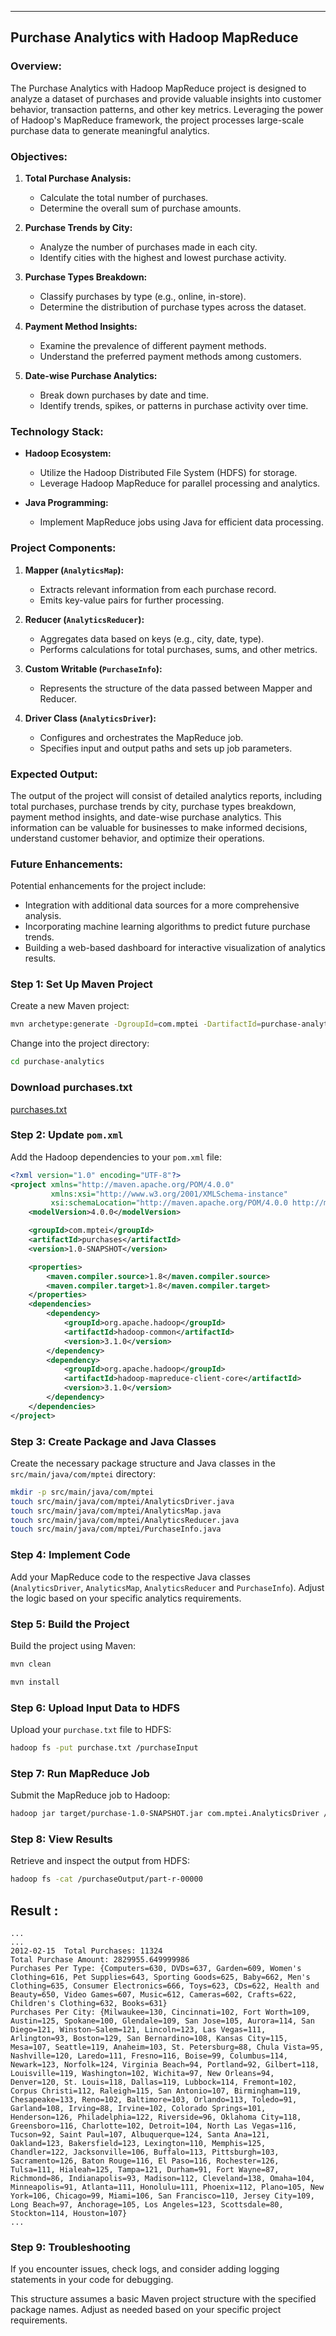 
---

## Purchase Analytics with Hadoop MapReduce

### Overview:

The Purchase Analytics with Hadoop MapReduce project is designed to analyze a dataset of purchases and provide valuable insights into customer behavior, transaction patterns, and other key metrics. Leveraging the power of Hadoop's MapReduce framework, the project processes large-scale purchase data to generate meaningful analytics.

### Objectives:

1. **Total Purchase Analysis:**
   - Calculate the total number of purchases.
   - Determine the overall sum of purchase amounts.

2. **Purchase Trends by City:**
   - Analyze the number of purchases made in each city.
   - Identify cities with the highest and lowest purchase activity.

3. **Purchase Types Breakdown:**
   - Classify purchases by type (e.g., online, in-store).
   - Determine the distribution of purchase types across the dataset.

4. **Payment Method Insights:**
   - Examine the prevalence of different payment methods.
   - Understand the preferred payment methods among customers.

5. **Date-wise Purchase Analytics:**
   - Break down purchases by date and time.
   - Identify trends, spikes, or patterns in purchase activity over time.

### Technology Stack:

- **Hadoop Ecosystem:**
  - Utilize the Hadoop Distributed File System (HDFS) for storage.
  - Leverage Hadoop MapReduce for parallel processing and analytics.

- **Java Programming:**
  - Implement MapReduce jobs using Java for efficient data processing.

### Project Components:

1. **Mapper (`AnalyticsMap`):**
   - Extracts relevant information from each purchase record.
   - Emits key-value pairs for further processing.

2. **Reducer (`AnalyticsReducer`):**
   - Aggregates data based on keys (e.g., city, date, type).
   - Performs calculations for total purchases, sums, and other metrics.

3. **Custom Writable (`PurchaseInfo`):**
   - Represents the structure of the data passed between Mapper and Reducer.

4. **Driver Class (`AnalyticsDriver`):**
   - Configures and orchestrates the MapReduce job.
   - Specifies input and output paths and sets up job parameters.

### Expected Output:

The output of the project will consist of detailed analytics reports, including total purchases, purchase trends by city, purchase types breakdown, payment method insights, and date-wise purchase analytics. This information can be valuable for businesses to make informed decisions, understand customer behavior, and optimize their operations.

### Future Enhancements:

Potential enhancements for the project include:
- Integration with additional data sources for a more comprehensive analysis.
- Incorporating machine learning algorithms to predict future purchase trends.
- Building a web-based dashboard for interactive visualization of analytics results.



### Step 1: Set Up Maven Project

Create a new Maven project:

```bash
mvn archetype:generate -DgroupId=com.mptei -DartifactId=purchase-analytics -DarchetypeArtifactId=maven-archetype-quickstart -DinteractiveMode=false
```

Change into the project directory:

```bash
cd purchase-analytics
```

### Download purchases.txt
[purchases.txt](https://drive.google.com/file/d/1qpjtuzJ7IP4G8_xRJC-lRZ0DfaaoC41c/view?usp=sharing)

### Step 2: Update `pom.xml`

Add the Hadoop dependencies to your `pom.xml` file:

```xml
<?xml version="1.0" encoding="UTF-8"?>
<project xmlns="http://maven.apache.org/POM/4.0.0"
         xmlns:xsi="http://www.w3.org/2001/XMLSchema-instance"
         xsi:schemaLocation="http://maven.apache.org/POM/4.0.0 http://maven.apache.org/xsd/maven-4.0.0.xsd">
    <modelVersion>4.0.0</modelVersion>

    <groupId>com.mptei</groupId>
    <artifactId>purchases</artifactId>
    <version>1.0-SNAPSHOT</version>

    <properties>
        <maven.compiler.source>1.8</maven.compiler.source>
        <maven.compiler.target>1.8</maven.compiler.target>
    </properties>
    <dependencies>
        <dependency>
            <groupId>org.apache.hadoop</groupId>
            <artifactId>hadoop-common</artifactId>
            <version>3.1.0</version>
        </dependency>
        <dependency>
            <groupId>org.apache.hadoop</groupId>
            <artifactId>hadoop-mapreduce-client-core</artifactId>
            <version>3.1.0</version>
        </dependency>
    </dependencies>
</project>
```

### Step 3: Create Package and Java Classes

Create the necessary package structure and Java classes in the `src/main/java/com/mptei` directory:

```bash
mkdir -p src/main/java/com/mptei
touch src/main/java/com/mptei/AnalyticsDriver.java
touch src/main/java/com/mptei/AnalyticsMap.java
touch src/main/java/com/mptei/AnalyticsReducer.java
touch src/main/java/com/mptei/PurchaseInfo.java

```

### Step 4: Implement Code

Add your MapReduce code to the respective Java classes (`AnalyticsDriver`, `AnalyticsMap`, `AnalyticsReducer` and `PurchaseInfo`). Adjust the logic based on your specific analytics requirements.

### Step 5: Build the Project

Build the project using Maven:

```bash
mvn clean 
```

```bash
mvn install
```

### Step 6: Upload Input Data to HDFS

Upload your `purchase.txt` file to HDFS:

```bash
hadoop fs -put purchase.txt /purchaseInput
```

### Step 7: Run MapReduce Job

Submit the MapReduce job to Hadoop:

```bash
hadoop jar target/purchase-1.0-SNAPSHOT.jar com.mptei.AnalyticsDriver /purchaseInput /purchaseOutput
```

### Step 8: View Results

Retrieve and inspect the output from HDFS:

```bash
hadoop fs -cat /purchaseOutput/part-r-00000
```

## Result :

```text
...
...
2012-02-15	Total Purchases: 11324
Total Purchase Amount: 2829955.649999986
Purchases Per Type: {Computers=630, DVDs=637, Garden=609, Women's Clothing=616, Pet Supplies=643, Sporting Goods=625, Baby=662, Men's Clothing=635, Consumer Electronics=666, Toys=623, CDs=622, Health and Beauty=650, Video Games=607, Music=612, Cameras=602, Crafts=622, Children's Clothing=632, Books=631}
Purchases Per City: {Milwaukee=130, Cincinnati=102, Fort Worth=109, Austin=125, Spokane=100, Glendale=109, San Jose=105, Aurora=114, San Diego=121, Winston–Salem=121, Lincoln=123, Las Vegas=111, Arlington=93, Boston=129, San Bernardino=108, Kansas City=115, Mesa=107, Seattle=119, Anaheim=103, St. Petersburg=88, Chula Vista=95, Nashville=120, Laredo=111, Fresno=116, Boise=99, Columbus=114, Newark=123, Norfolk=124, Virginia Beach=94, Portland=92, Gilbert=118, Louisville=119, Washington=102, Wichita=97, New Orleans=94, Denver=120, St. Louis=118, Dallas=119, Lubbock=114, Fremont=102, Corpus Christi=112, Raleigh=115, San Antonio=107, Birmingham=119, Chesapeake=133, Reno=102, Baltimore=103, Orlando=113, Toledo=91, Garland=108, Irving=88, Irvine=102, Colorado Springs=101, Henderson=126, Philadelphia=122, Riverside=96, Oklahoma City=118, Greensboro=116, Charlotte=102, Detroit=104, North Las Vegas=116, Tucson=92, Saint Paul=107, Albuquerque=124, Santa Ana=121, Oakland=123, Bakersfield=123, Lexington=110, Memphis=125, Chandler=122, Jacksonville=106, Buffalo=113, Pittsburgh=103, Sacramento=126, Baton Rouge=116, El Paso=116, Rochester=126, Tulsa=111, Hialeah=125, Tampa=121, Durham=91, Fort Wayne=87, Richmond=86, Indianapolis=93, Madison=112, Cleveland=138, Omaha=104, Minneapolis=91, Atlanta=111, Honolulu=111, Phoenix=112, Plano=105, New York=106, Chicago=99, Miami=106, San Francisco=110, Jersey City=109, Long Beach=97, Anchorage=105, Los Angeles=123, Scottsdale=80, Stockton=114, Houston=107}
...
```

### Step 9: Troubleshooting

If you encounter issues, check logs, and consider adding logging statements in your code for debugging.

This structure assumes a basic Maven project structure with the specified package names. Adjust as needed based on your specific project requirements.
